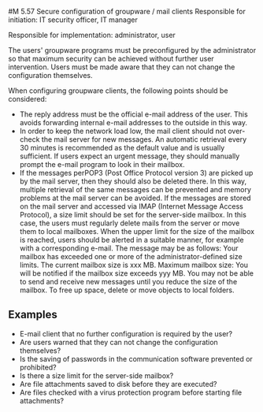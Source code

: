 #M 5.57 Secure configuration of groupware / mail clients
Responsible for initiation: IT security officer, IT manager

Responsible for implementation: administrator, user

The users' groupware programs must be preconfigured by the administrator so that maximum security can be achieved without further user intervention. Users must be made aware that they can not change the configuration themselves.

When configuring groupware clients, the following points should be considered:

* The reply address must be the official e-mail address of the user. This avoids forwarding internal e-mail addresses to the outside in this way.
* In order to keep the network load low, the mail client should not over-check the mail server for new messages. An automatic retrieval every 30 minutes is recommended as the default value and is usually sufficient. If users expect an urgent message, they should manually prompt the e-mail program to look in their mailbox.
* If the messages perPOP3 (Post Office Protocol version 3) are picked up by the mail server, then they should also be deleted there. In this way, multiple retrieval of the same messages can be prevented and memory problems at the mail server can be avoided. If the messages are stored on the mail server and accessed via IMAP (Internet Message Access Protocol), a size limit should be set for the server-side mailbox. In this case, the users must regularly delete mails from the server or move them to local mailboxes. When the upper limit for the size of the mailbox is reached, users should be alerted in a suitable manner, for example with a corresponding e-mail. The message may be as follows: Your mailbox has exceeded one or more of the administrator-defined size limits. The current mailbox size is xxx MB. Maximum mailbox size: You will be notified if the mailbox size exceeds yyy MB. You may not be able to send and receive new messages until you reduce the size of the mailbox. To free up space, delete or move objects to local folders.




## Examples 
* E-mail client that no further configuration is required by the user?
* Are users warned that they can not change the configuration themselves?
* Is the saving of passwords in the communication software prevented or prohibited?
* Is there a size limit for the server-side mailbox?
* Are file attachments saved to disk before they are executed?
* Are files checked with a virus protection program before starting file attachments?




